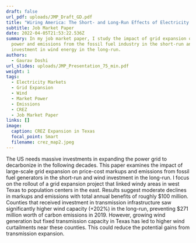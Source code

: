 ```yaml
---
draft: false
url_pdf: uploads/JMP_Draft_GD.pdf
title: "Wiring America: The Short- and Long-Run Effects of Electricity Grid Expansion"
subtitle: Job Market Paper
date: 2022-04-05T21:53:22.536Z
summary: In my job market paper, I study the impact of grid expansion on market
  power and emissions from the fossil fuel industry in the short-run and
  investment in wind energy in the long-run.
authors:
  - Gaurav Doshi
url_slides: uploads/JMP_Presentation_75_min.pdf
weight: 1
tags:
  - Electricity Markets
  - Grid Expansion
  - Wind
  - Market Power
  - Emissions
  - CREZ
  - Job Market Paper
links: []
image:
  caption: CREZ Expansion in Texas
  focal_point: Smart
  filename: crez_map2.jpeg
---
```

The US needs massive investments in expanding the power grid to decarbonize in the following decades. This paper examines the impact of large-scale grid expansion on price-cost markups and emissions from fossil fuel generators in the short-run and wind investment in the long-run. I focus on the rollout of a grid expansion project that linked windy areas in west Texas to population centers in the east. Results suggest moderate declines in markups and emissions with total annual benefits of roughly $100 million. Counties that received investment in transmission infrastructure saw significantly higher wind capacity (+202%) in the long-run, preventing $271 million worth of carbon emissions in 2019. However, growing wind generation but fixed transmission capacity in Texas has led to higher wind curtailments near these counties. This could reduce the potential gains from transmission expansion.
